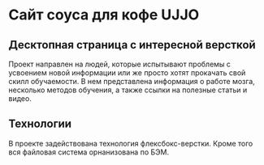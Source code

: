 # Сайт соуса для кофе UJJO 
## Десктопная страница c интересной версткой 
Проект направлен на людей, которые испытывают проблемы с усвоением новой информации или же просто хотят прокачать свой скилл обучаемости. В нем представлена информация о работе мозга, несколько методов обучения, а также ссылки на полезные статьи и видео. 
## Технологии 
В проекте задействована технология флексбокс-верстки. Кроме того вся файловая система орнанизована по БЭМ. 
